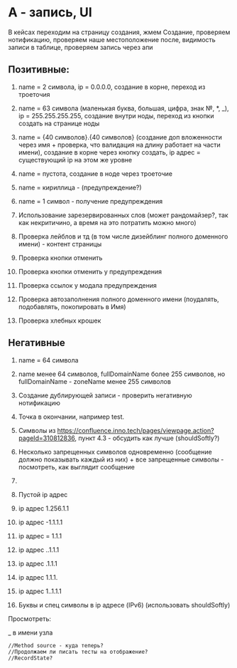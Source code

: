 # А - запись, UI

В кейсах переходим на страницу создания, жмем Создание, проверяем нотификацию, проверяем наше местоположение после, видимость записи в таблице, проверяем запись через апи

## Позитивные:

 1. name = 2 символа, ip = 0.0.0.0, создание в корне, переход из троеточия

 2. name = 63 символа (маленькая буква, большая, цифра, знак №, \*, \_), ip = 255.255.255.255, создание внутри ноды, переход из кнопки создать на странице ноды

 3. name = {40 символов}.{40 символов} (создание доп вложенности через имя + проверка, что валидация на длину работает на части имени), создание в корне через кнопку создать, ip адрес = существующий ip на этом же уровне

 4. name = пустота, создание в ноде через троеточие

 5. name = кириллица - (предупреждение?)

 6. name = 1 символ - получение предупреждения

 7. Использование зарезервированных слов (может рандомайзер?, так как некритичино, а время на это потратить можно много)

 8. Проверка лейблов и тд (в том числе дизейблинг полного доменного имени) - контент страницы

 9. Проверка кнопки отменить

10. Проверка кнопки отменить у предупреждения

11. Проверка ссылок у модала предупреждения

12. Проверка автозаполнения полного доменного имени (поудалять, подобавлять, покопировать в Имя)

13. Проверка хлебных крошек

## Негативные

 1. name = 64 символа

 2. name менее 64 символов, fullDomainName более 255 символов, но fullDomainName - zoneName менее 255 символов

 3. Создание дублирующей записи - проверить негативную нотификацию

 4. Точка в окончании, например test.

 5. Символы из <https://confluence.inno.tech/pages/viewpage.action?pageId=310812836>, пункт 4.3 - обсудить как лучше (shouldSoftly?)

 6. Несколько запрещенных символов одновременно (сообщение должно показывать каждый из них) + все запрещенные символы - посмотреть, как выглядит сообщение

 7. 

 8. Пустой ip адрес

 9. ip адрес 1.256.1.1

10. ip адрес -1.1.1.1

11. ip адрес = 1.1.1

12. ip адрес ..1.1.1

13. ip адрес .1.1.1

14. ip адрес 1.1.1.

15. ip адрес 1..1.1.1

16. Буквы и спец символы в ip адресе (IPv6) (использовать shouldSoftly)

Просмотреть:

\_ в имени узла

```
//Method source - куда теперь?
//Продолжаем ли писать тесты на отображение?
//RecordState?
```